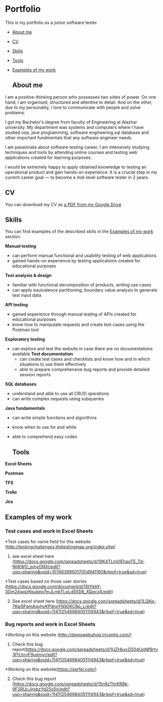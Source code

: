 # Portfolio
This is my portfolio as a junior software tester



- [About me](#about-me)
- [CV](#cv)
- [Skills](#skills)
- [Tools](#tools)
- [Examples of my work](#examples-of-my-work)
  
 
    ## About me

I am a positive-thinking person who possesses two sides of power. On one hand, I am organised, structured and attentive to detail. And on the other, due to my personality, I love to communicate with people and solve problems.

I got my Bachelor's degree from faculty of Engineering at Alazhar university. My department was systems and computers where I have studied oop, jave programming, software engineering,sql database and other important fundmentals that any software engineer needs. 

 I am passionate about software testing career, I am intensively studying techniques and tools by attending online courses and testing web applications created for learning purposes.

I would be extremely happy to apply obtained knowledge to testing an operational product and gain hands-on experience. It is a crucial step in my current career goal — to become a mid-level software tester in 2 years.

## CV
You can download my CV as [a PDF from my Google Drive](https://drive.google.com/file/d/15AQtTHOWdpMgE7arHVDiLkDG4CeYsZUc/view?usp=sharing)

## Skills

You can find examples of the described skills in the [Examples of my work](#examples-of-my-work) section.

__Manual testing__
  * can perform manual functional and usability testing of web applications
  * gained hands-on experience by testing applications created for educational purposes

__Test analysis & design__
  * familiar with functional decomposition of products, writing use cases
  * can apply equivalence partitioning, boundary value analysis to generate test input data

__API testing__
  * gained experience through manual testing of APIs created for educational purposes
  * know how to manipulate requests and create test cases using the Postman tool

__Exploratory testing__
* can explore and test the website in case there are no documentations available
__Test documentation__
  * can create test cases and checklists and know how and in which situations to use them effectively
  * able to prepare comprehensive bug reports and provide detailed session reports

__SQL databases__
  * understand and able to use all CRUD operations
  * can write complex requests using subqueries

__Java fundamentals__
  * can write simple functions and algorithms
  * know when to use for and while
  * able to comprehend easy codes


    ## Tools

__Excel Sheets__

__Postman__

__TFS__

__Trello__

__Jira__


## Examples of my work

### Test cases and work in Excel Sheets
*Test cases for name field for this website (http://testingchallenges.thetestingmap.org/index.php)

1) see excel sheet here (https://docs.google.com/spreadsheets/d/19K4TLm0jEhagTE_Td-NjlKWO_pmyONXi/edit?usp=sharing&ouid=107483995017004941160&rtpof=true&sd=true)

*Test cases based on those user stories (https://docs.google.com/document/d/1StYkhY-3Dm24wqzNsukep7mJLmbTLpLdS5D6_XQgczA/edit)

2) See excel sheet here (https://docs.google.com/spreadsheets/d/1LQKq-7Kw5PamAqyhyKPdnoYN92KCBp_L/edit?usp=sharing&ouid=114112546984051114943&rtpof=true&sd=true)



### Bug reports and work in Excel Sheets
*Working on this website (http://demowebshop.tricentis.com/)

1) Check this bug report(https://docs.google.com/spreadsheets/d/1UZHkxcD504UqNf9rty3IYLhrvF9uqmyr/edit?usp=sharing&ouid=114112546984051114943&rtpof=true&sd=true)
   
*Working on this website(https://serfel.com/)

2) Check this bug report (https://docs.google.com/spreadsheets/d/15n9zThrKR8k-9F2RUcJjrsbzYd25o5jr/edit?usp=sharing&ouid=114112546984051114943&rtpof=true&sd=true)

